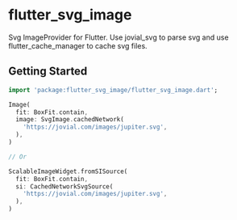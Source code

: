 # flutter_svg_image

Svg ImageProvider for Flutter. Use jovial_svg to parse svg and use flutter_cache_manager to cache svg files.

## Getting Started

```dart
import 'package:flutter_svg_image/flutter_svg_image.dart';

Image(
  fit: BoxFit.contain,
  image: SvgImage.cachedNetwork(
    'https://jovial.com/images/jupiter.svg',
  ),
)

// Or

ScalableImageWidget.fromSISource(
  fit: BoxFit.contain,
  si: CachedNetworkSvgSource(
    'https://jovial.com/images/jupiter.svg',
  ),
)
```

